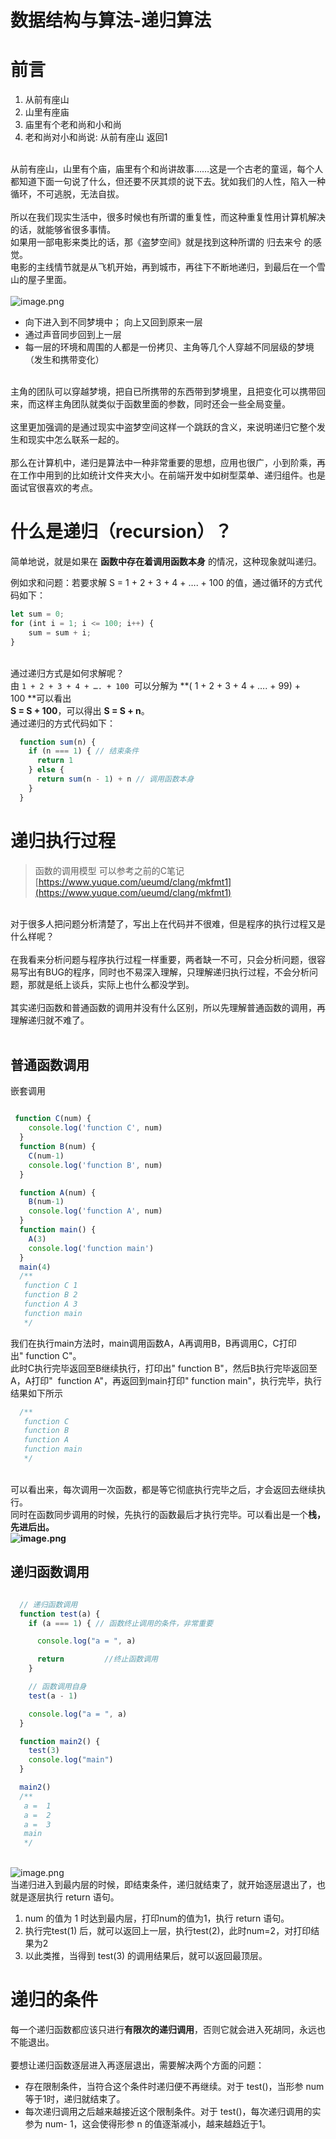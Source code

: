 # 数据结构与算法-递归算法

<a name="SSixC"></a>
# 前言
1. 从前有座山
1. 山里有座庙
1. 庙里有个老和尚和小和尚
1. 老和尚对小和尚说: 从前有座山 返回1


<br />从前有座山，山里有个庙，庙里有个和尚讲故事……这是一个古老的童谣，每个人都知道下面一句说了什么，但还要不厌其烦的说下去。犹如我们的人性，陷入一种循环，不可逃脱，无法自拔。<br />
<br />所以在我们现实生活中，很多时候也有所谓的重复性，而这种重复性用计算机解决的话，就能够省很多事情。<br />如果用一部电影来类比的话，那《盗梦空间》就是找到这种所谓的 归去来兮 的感觉。<br />电影的主线情节就是从飞机开始，再到城市，再往下不断地递归，到最后在一个雪山的屋子里面。<br />
<br />![image.png](https://cdn.nlark.com/yuque/0/2020/png/357813/1588077156340-d2fc1b4b-c141-4582-8241-f4d456d50777.png#align=left&display=inline&height=350&margin=%5Bobject%20Object%5D&name=image.png&originHeight=900&originWidth=1600&size=2905029&status=done&style=none&width=623)

- 向下进入到不同梦境中； 向上又回到原来一层
- 通过声音同步回到上一层
- 每一层的环境和周围的人都是一份拷贝、主角等几个人穿越不同层级的梦境（发生和携带变化）


<br />主角的团队可以穿越梦境，把自已所携带的东西带到梦境里，且把变化可以携带回来，而这样主角团队就类似于函数里面的参数，同时还会一些全局变量。<br />
<br />这里更加强调的是通过现实中盗梦空间这样一个跳跃的含义，来说明递归它整个发生和现实中怎么联系一起的。<br />
<br />那么在计算机中，递归是算法中一种非常重要的思想，应用也很广，小到阶乘，再在工作中用到的比如统计文件夹大小。在前端开发中如树型菜单、递归组件。也是面试官很喜欢的考点。<br />

<a name="dXiPQ"></a>
# 什么是递归（recursion）？<br />
简单地说，就是如果在 **函数中存在着调用函数本身** 的情况，这种现象就叫递归。

例如求和问题：若要求解 S = 1 + 2 + 3 + 4 + …. + 100 的值，通过循环的方式代码如下：<br />

```javascript
let sum = 0;
for (int i = 1; i <= 100; i++) {
    sum = sum + i;
}
```

<br />通过递归方式是如何求解呢？<br />由 `1 + 2 + 3 + 4 + …. + 100`  可以分解为 **( 1 + 2 + 3 + 4 + …. + 99) + 100 **可以看出<br />**S = S + 100**，可以得出 **S = S + n**。<br />通过递归的方式代码如下：<br />
```javascript
  function sum(n) {
    if (n === 1) { // 结束条件
      return 1
    } else {
      return sum(n - 1) + n // 调用函数本身
    }
  }
```
<a name="4ll32"></a>
# 递归执行过程
> 函数的调用模型 可以参考之前的C笔记 [https://www.yuque.com/ueumd/clang/mkfmt1](https://www.yuque.com/ueumd/clang/mkfmt1)<br />


<br />对于很多人把问题分析清楚了，写出上在代码并不很难，但是程序的执行过程又是什么样呢？<br />
<br />在我看来分析问题与程序执行过程一样重要，两者缺一不可，只会分析问题，很容易写出有BUG的程序，同时也不易深入理解，只理解递归执行过程，不会分析问题，那就是纸上谈兵，实际上也什么都没学到。<br />
<br />其实递归函数和普通函数的调用并没有什么区别，所以先理解普通函数的调用，再理解递归就不难了。<br />
<br />
<a name="NzXYi"></a>
## 普通函数调用
嵌套调用
```javascript

 function C(num) {
    console.log('function C', num)
  }
  function B(num) {
    C(num-1)
    console.log('function B', num)
  }

  function A(num) {
    B(num-1)
    console.log('function A', num)
  }
  function main() {
    A(3)
    console.log('function main')
  }
  main(4)
  /**
   function C 1
   function B 2
   function A 3
   function main
   */
```
我们在执行main方法时，main调用函数A，A再调用B，B再调用C，C打印出" function C"。<br />此时C执行完毕返回至B继续执行，打印出" function B"，然后B执行完毕返回至A，A打印"  function A"，再返回到main打印" function main"，执行完毕，执行结果如下所示
```javascript
  /**
   function C
   function B
   function A
   function main
   */
```

<br />可以看出来，每次调用一次函数，都是等它彻底执行完毕之后，才会返回去继续执行。<br />同时在函数同步调用的时候，先执行的函数最后才执行完毕。可以看出是一个**栈，先进后出。**<br />**![image.png](https://cdn.nlark.com/yuque/0/2020/png/357813/1588128858644-8dee6dbe-95be-457e-aced-9a4796ce45a7.png#align=left&display=inline&height=403&margin=%5Bobject%20Object%5D&name=image.png&originHeight=806&originWidth=1880&size=124188&status=done&style=none&width=940)**<br />

<a name="N6Mam"></a>
## 递归函数调用
```javascript

  // 递归函数调用
  function test(a) {
    if (a === 1) { // 函数终止调用的条件，非常重要

      console.log("a = ", a)

      return         //终止函数调用
    }

    // 函数调用自身
    test(a - 1)

    console.log("a = ", a)
  }

  function main2() {
    test(3)
    console.log("main")
  }

  main2()
  /**
   a =  1
   a =  2
   a =  3
   main
   */
```

<br />![image.png](https://cdn.nlark.com/yuque/0/2020/png/357813/1588129352670-d6d9c772-932e-49fe-a7e6-04fdf37e8c99.png#align=left&display=inline&height=284&margin=%5Bobject%20Object%5D&name=image.png&originHeight=756&originWidth=1988&size=128971&status=done&style=none&width=746)<br />当递归进入到最内层的时候，即结束条件，递归就结束了，就开始逐层退出了，也就是逐层执行 return 语句。

1. num 的值为 1 时达到最内层，打印num的值为1，执行 return 语句。
1. 执行完test(1) 后，就可以返回上一层，执行test(2)，此时num=2，对打印结果为2
1. 以此类推，当得到 test(3) 的调用结果后，就可以返回最顶层。



<a name="Telcg"></a>
# 递归的条件
每一个递归函数都应该只进行**有限次的递归调用**，否则它就会进入死胡同，永远也不能退出。<br />
<br />要想让递归函数逐层进入再逐层退出，需要解决两个方面的问题：

- 存在限制条件，当符合这个条件时递归便不再继续。对于 test()，当形参 num 等于1时，递归就结束了。
- 每次递归调用之后越来越接近这个限制条件。对于 test()，每次递归调用的实参为 num- 1，这会使得形参 n 的值逐渐减小，越来越趋近于1。

<br />
